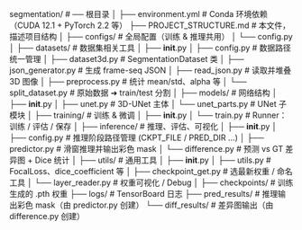 segmentation/                       # ── 根目录
│
├── environment.yml            # Conda 环境依赖（CUDA 12.1 + PyTorch 2.2 等）
├── PROJECT_STRUCTURE.md       # 本文件，描述项目结构
│
├── configs/                   # 全局配置（训练 & 推理共用）
│   └── config.py
│
├── datasets/                  # 数据集相关工具
│   ├── __init__.py
│   ├── config.py              # 数据路径统一管理
│   ├── dataset3d.py           # SegmentationDataset 类
│   ├── json_generator.py      # 生成 frame-seq JSON
│   ├── read_json.py           # 读取并堆叠 3D 图像
│   ├── preprocess.py          # 统计 mean/std、alpha 等
│   └── split_dataset.py       # 原始数据 ➜ train/test 分割
│
├── models/                    # 网络结构
│   ├── __init__.py
│   ├── unet.py                # 3D-UNet 主体
│   └── unet_parts.py          # UNet 子模块
│
├── training/                  # 训练 & 微调
│   ├── __init__.py
│   └── train.py               # Runner：训练 / 评估 / 保存
│
├── inference/                 # 推理、评估、可视化
│   ├── __init__.py
│   ├── config.py              # 推理阶段路径管理 (CKPT_FILE / PRED_DIR …)
│   ├── predictor.py           # 滑窗推理并输出彩色 mask
│   └── difference.py          # 预测 vs GT 差异图 + Dice 统计
│
├── utils/                     # 通用工具
│   ├── __init__.py
│   ├── utils.py               # FocalLoss、dice_coefficient 等
│   ├── checkpoint_get.py      # 选最新权重 / 命名工具
│   └── layer_reader.py        # 权重可视化 / Debug
│
├── checkpoints/               # 训练生成的 .pth 权重
├── logs/                      # TensorBoard 日志
├── pred_results/              # 推理输出彩色 mask（由 predictor.py 创建）
└── diff_results/              # 差异图输出（由 difference.py 创建）
